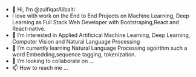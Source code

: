 - 👋 Hi, I’m @zulfiqarAlibalti
- I love with work on the End to End Projects on Machine Learning, Deep Learning as Full Stack Web Developer with Bootstraping,React and React-native. 
- 👀 I’m interested in Applied Artificical Machine Learning, Deep Learning, Computer Vision and Natural Language Processing
- 🌱 I’m currently learning Natural Language Processing agoirthm such a word Embedding,sequence tagging, tokenization.
- 💞️ I’m looking to collaborate on ...
- 📫 How to reach me ...

<!---
zulfiqarAlibalti/zulfiqarAlibalti is a ✨ special ✨ repository because its `README.md` (this file) appears on your GitHub profile.
You can click the Preview link to take a look at your changes.
--->
